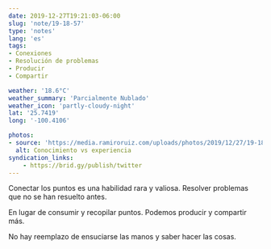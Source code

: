 ```yaml
---
date: 2019-12-27T19:21:03-06:00
slug: 'note/19-18-57'
type: 'notes'
lang: 'es'
tags:
- Conexiones
- Resolución de problemas
- Producir
- Compartir

weather: '18.6°C'
weather_summary: 'Parcialmente Nublado'
weather_icon: 'partly-cloudy-night'
lat: '25.7419'
long: '-100.4106'

photos:
- source: 'https://media.ramiroruiz.com/uploads/photos/2019/12/27/19-18-57/knowledge-vs-experience.jpeg'
  alt: Conocimiento vs experiencia
syndication_links:
    - https://brid.gy/publish/twitter
---
```

Conectar los puntos es una habilidad rara y valiosa. Resolver problemas que no se han resuelto antes. 

En lugar de consumir y recopilar puntos. Podemos producir y compartir más.

No hay reemplazo de ensuciarse las manos y saber hacer las cosas.